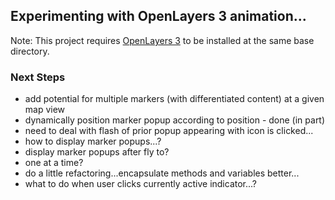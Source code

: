 ## Experimenting with OpenLayers 3 animation...

Note:  This project requires [OpenLayers 3](https://github.com/openlayers/ol3/releases) to be installed at the same base directory.  

### Next Steps
* add potential for multiple markers (with differentiated content) at a given map view
* dynamically position marker popup according to position - done (in part)
 * need to deal with flash of prior popup appearing with icon is clicked...
* how to display marker popups...?
 * display marker popups after fly to?  
 * one at a time?
* do a little refactoring...encapsulate methods and variables better...
* what to do when user clicks currently active indicator...?
